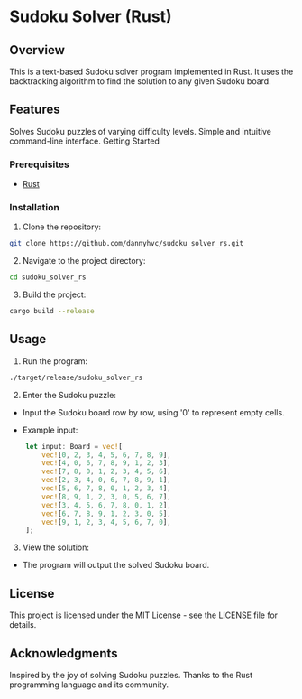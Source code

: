 # Sudoku Solver (Rust)

## Overview

This is a text-based Sudoku solver program implemented in Rust. It uses the backtracking algorithm to find the solution to any given Sudoku board.

## Features

Solves Sudoku puzzles of varying difficulty levels.
Simple and intuitive command-line interface.
Getting Started

### Prerequisites

- [Rust](https://www.rust-lang.org/)

### Installation

1. Clone the repository:

```bash
git clone https://github.com/dannyhvc/sudoku_solver_rs.git
```

2. Navigate to the project directory:

```bash
cd sudoku_solver_rs
```

3. Build the project:

```bash
cargo build --release
```

## Usage
1. Run the program:

```bash
./target/release/sudoku_solver_rs
```

2. Enter the Sudoku puzzle:

* Input the Sudoku board row by row, using '0' to represent empty cells.

* Example input:
```rust
    let input: Board = vec![
        vec![0, 2, 3, 4, 5, 6, 7, 8, 9],
        vec![4, 0, 6, 7, 8, 9, 1, 2, 3],
        vec![7, 8, 0, 1, 2, 3, 4, 5, 6],
        vec![2, 3, 4, 0, 6, 7, 8, 9, 1],
        vec![5, 6, 7, 8, 0, 1, 2, 3, 4],
        vec![8, 9, 1, 2, 3, 0, 5, 6, 7],
        vec![3, 4, 5, 6, 7, 8, 0, 1, 2],
        vec![6, 7, 8, 9, 1, 2, 3, 0, 5],
        vec![9, 1, 2, 3, 4, 5, 6, 7, 0],
    ];
```
3. View the solution:
* The program will output the solved Sudoku board.

## License
This project is licensed under the MIT License - see the LICENSE file for details.

## Acknowledgments
Inspired by the joy of solving Sudoku puzzles.
Thanks to the Rust programming language and its community.
